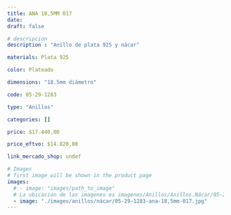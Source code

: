 ```yaml
---
title: ANA 18,5MM 017
date: 
draft: false

# descripcion
description : "Anillo de plata 925 y nácar"

materials: Plata 925

color: Plateado

dimensions: "18.5mm diámetro"

code: 05-29-1283

type: "Anillos"

categories: []

price: $17.440,00

price_eftvo: $14.820,00

link_mercado_shop: undef

# Images
# first image will be shown in the product page
images:
  # - image: "images/path_to_image"
  # La ubicacion de las imagenes es imagenes/Anillos/Anillos.Nácar/05-29-1283-ana-18,5mm-017
  - image: "./images/anillos/nácar/05-29-1283-ana-18,5mm-017.jpg"
---
```

